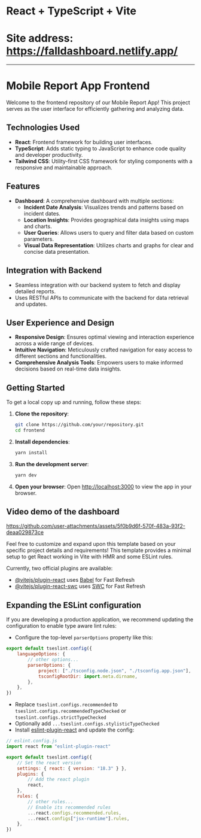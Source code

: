 # React + TypeScript + Vite

# Site address: https://falldashboard.netlify.app/

---

# Mobile Report App Frontend

Welcome to the frontend repository of our Mobile Report App! This project serves as the user interface for efficiently gathering and analyzing data.

## Technologies Used

- **React**: Frontend framework for building user interfaces.
- **TypeScript**: Adds static typing to JavaScript to enhance code quality and developer productivity.
- **Tailwind CSS**: Utility-first CSS framework for styling components with a responsive and maintainable approach.

## Features

- **Dashboard**: A comprehensive dashboard with multiple sections:
  - **Incident Date Analysis**: Visualizes trends and patterns based on incident dates.
  - **Location Insights**: Provides geographical data insights using maps and charts.
  - **User Queries**: Allows users to query and filter data based on custom parameters.
  - **Visual Data Representation**: Utilizes charts and graphs for clear and concise data presentation.

## Integration with Backend

- Seamless integration with our backend system to fetch and display detailed reports.
- Uses RESTful APIs to communicate with the backend for data retrieval and updates.

## User Experience and Design

- **Responsive Design**: Ensures optimal viewing and interaction experience across a wide range of devices.
- **Intuitive Navigation**: Meticulously crafted navigation for easy access to different sections and functionalities.
- **Comprehensive Analysis Tools**: Empowers users to make informed decisions based on real-time data insights.

## Getting Started

To get a local copy up and running, follow these steps:

1. **Clone the repository**:
   ```bash
   git clone https://github.com/your/repository.git
   cd frontend
   ```

2. **Install dependencies**:
   ```bash
   yarn install
   ```

3. **Run the development server**:
   ```bash
   yarn dev
   ```

4. **Open your browser**:
   Open [http://localhost:3000](http://localhost:3000) to view the app in your browser.

## Video demo of the dashboard


https://github.com/user-attachments/assets/5f0b9d6f-570f-483a-93f2-deaa029873ce





Feel free to customize and expand upon this template based on your specific project details and requirements!
This template provides a minimal setup to get React working in Vite with HMR and some ESLint rules.

Currently, two official plugins are available:

- [@vitejs/plugin-react](https://github.com/vitejs/vite-plugin-react/blob/main/packages/plugin-react/README.md) uses [Babel](https://babeljs.io/) for Fast Refresh
- [@vitejs/plugin-react-swc](https://github.com/vitejs/vite-plugin-react-swc) uses [SWC](https://swc.rs/) for Fast Refresh

## Expanding the ESLint configuration

If you are developing a production application, we recommend updating the configuration to enable type aware lint rules:

- Configure the top-level `parserOptions` property like this:

```js
export default tseslint.config({
	languageOptions: {
		// other options...
		parserOptions: {
			project: ["./tsconfig.node.json", "./tsconfig.app.json"],
			tsconfigRootDir: import.meta.dirname,
		},
	},
})
```

- Replace `tseslint.configs.recommended` to `tseslint.configs.recommendedTypeChecked` or `tseslint.configs.strictTypeChecked`
- Optionally add `...tseslint.configs.stylisticTypeChecked`
- Install [eslint-plugin-react](https://github.com/jsx-eslint/eslint-plugin-react) and update the config:

```js
// eslint.config.js
import react from "eslint-plugin-react"

export default tseslint.config({
	// Set the react version
	settings: { react: { version: "18.3" } },
	plugins: {
		// Add the react plugin
		react,
	},
	rules: {
		// other rules...
		// Enable its recommended rules
		...react.configs.recommended.rules,
		...react.configs["jsx-runtime"].rules,
	},
})
```
